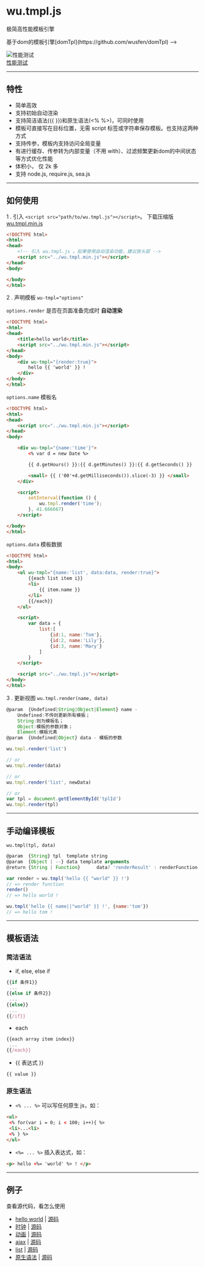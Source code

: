 
# wu.tmpl.js
极简高性能模板引擎  
<!-- 也许这个更适合你-->基于dom的模板引擎[domTpl](https://github.com/wusfen/domTpl) -->


![性能测试](test/test.png)  
[性能测试](https://wusfen.github.io/wu.tmpl.js/test/template_test.html)


------------------------------------------
## 特性
  * 简单高效
  * 支持初始自动渲染
  * 支持简洁语法({{ }})和原生语法(<% %>)，可同时使用
  * 模板可直接写在目标位置，无需 script 标签或字符串保存模板。也支持这两种方式
  * 支持传参，模板内支持访问全局变量
  * 有进行缓存、传参转为内部变量（不用 with）、过滤频繁更新dom的中间状态等方式优化性能
  * 体积小， 仅 2k 多
  * 支持 node.js, require.js, sea.js


------------------------------------------
## 如何使用

1 . 引入 `<script src="path/to/wu.tmpl.js"></script>`。 下载压缩版 [wu.tmpl.min.js](https://cdn.rawgit.com/wusfen/wu.tmpl.js/master/wu.tmpl.min.js)
```html
<!DOCTYPE html>
<html>
<head>
	<!-- 引入 wu.tmpl.js 。如果使用自动渲染功能，建议放头部 -->
	<script src="../wu.tmpl.min.js"></script>
</head>
<body>

</body>
</html>
```

2 . 声明模板 `wu-tmpl="options"`

`options.render` 是否在页面准备完成时 **自动渲染**
```html
<!DOCTYPE html>
<html>
<head>
    <title>hello world</title>
    <script src="../wu.tmpl.min.js"></script>
</head>
<body>
    <div wu-tmpl="{render:true}">
        hello {{ 'world' }} !
    </div>
</body>
</html>
```

`options.name`   模板名
```html
<!DOCTYPE html>
<html>
<head>
	<script src="../wu.tmpl.min.js"></script>
</head>
<body>

	<div wu-tmpl="{name:'time'}">
		<% var d = new Date %>

		{{ d.getHours() }}:{{ d.getMinutes() }}:{{ d.getSeconds() }}

		<small> {{ ('00'+d.getMilliseconds()).slice(-3) }} </small>
	</div>

	<script>
		setInterval(function () {
			wu.tmpl.render('time');
		}, 41.666667)
	</script>

</body>
</html>
```

`options.data`   模板数据
```html
<!DOCTYPE html>
<html>
<body>
	<ul wu-tmpl="{name:'list', data:data, render:true}">
		{{each list item i}}
		<li>
			{{ item.name }}
		</li>		
		{{/each}}
	</ul>

	<script>
		var data = {
			list:[
				{id:1, name:'Tom'},
				{id:2, name:'Lily'},
				{id:3, name:'Mary'}
			]
		}
	</script>

	<script src="../wu.tmpl.js"></script>
</body>
</html>
```

3 . 更新视图 `wu.tmpl.render(name, data)`
```javascript
@param  {Undefined|String|Object|Element} name -
    Undefined:不传则更新所有模板；
    String:则为模板名；
    Object:模板的参数对象；
    Element:模板元素
@param  {Undefined|Object} data - 模板的参数
```
```javascript
wu.tmpl.render('list')

// or
wu.tmpl.render(data)

// or
wu.tmpl.render('list', newData)

// or
var tpl = document.getElementById('tplId')
wu.tmpl.render(tpl)
```


------------------------------------------
## 手动编译模板

`wu.tmpl(tpl, data)`

```javascript
@param  {String} tpl  template string
@param  {Object | --} data template arguments
@return {String | Function}      data? 'renderResult' : renderFunction
```

```javascript
var render = wu.tmpl('hello {{ "world" }} !')
// => render function
render()
// => hello world !
```

```javascript
wu.tmpl('hello {{ name||"world" }} !', {name:'tom'})
// => hello tom !
```


------------------------------------------
## 模板语法

### 简洁语法
* if, else, else if
```javascript
{{if 条件1}}
 ...
{{else if 条件2}}
 ...
{{else}}
 ...
{{/if}}
```
* each
```javascript
{{each array item index}}
 ...
{{/each}}
```
* {{ 表达式 }}
```javascript
{{ value }}
```

### 原生语法
* `<% ... %>` 可以写任何原生 js，如：  
```html
<ul>
 <% for(var i = 0; i < 100; i++){ %>
 <li>...<li>
 <% } %>
</ul>
```

* `<%= ... %>` 插入表达式，如：
```html
<p> hello <%= 'world' %> ! </p>
```


------------------------------------------
## 例子

查看源代码，看怎么使用

* [hello world](https://cdn.rawgit.com/wusfen/wu.tmpl.js/master/examples/helloWorld.html) | [源码](examples/helloWorld.html)
* [时钟](https://cdn.rawgit.com/wusfen/wu.tmpl.js/master/examples/time.html) | [源码](examples/time.html)
* [动画](https://cdn.rawgit.com/wusfen/wu.tmpl.js/master/examples/animate.html) | [源码](examples/animate.html)
* [ajax](https://cdn.rawgit.com/wusfen/wu.tmpl.js/master/examples/ajax.html) | [源码](examples/ajax.html)
* [list](https://cdn.rawgit.com/wusfen/wu.tmpl.js/master/examples/list.html) | [源码](examples/list.html)
* [原生语法](https://cdn.rawgit.com/wusfen/wu.tmpl.js/master/examples/raw.html) | [源码](examples/raw.html)
